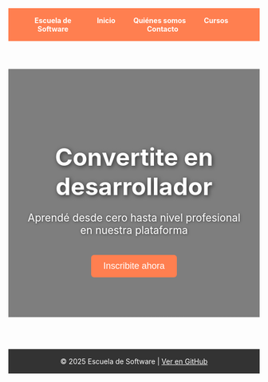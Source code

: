 <!DOCTYPE html>
<html lang="es">
<head>
  <meta charset="UTF-8" />
  <meta name="viewport" content="width=device-width, initial-scale=1.0"/>
  <title>Escuela de Software</title>
  <style>
    :root {
      --color-primario: #ff7f50;
      --color-secundario: #fff5eb;
      --color-texto: #2c2c2c;
      --color-hover: #ffa07a;
    }

    body {
      margin: 0;
      font-family: 'Segoe UI', sans-serif;
      background-color: var(--color-secundario);
      color: var(--color-texto);
    }

    header {
      background-color: var(--color-primario);
      color: white;
      padding: 1rem 2rem;
      display: flex;
      justify-content: space-between;
      align-items: center;
      position: sticky;
      top: 0;
      z-index: 1000;
    }

    nav a {
      color: white;
      text-decoration: none;
      margin: 0 1rem;
      font-weight: bold;
      cursor: pointer;
    }

    nav a:hover {
      text-decoration: underline;
    }

    .hero {
      background-image: linear-gradient(rgba(0,0,0,0.5), rgba(0,0,0,0.5)), url('https://images.unsplash.com/photo-1555066931-4365d14bab8c?ixlib=rb-1.2.1&auto=format&fit=crop&w=1350&q=80');
      background-size: cover;
      background-position: center;
      color: white;
      text-align: center;
      padding: 5rem 2rem;
    }

    .hero h1 {
      font-size: 3rem;
      margin-bottom: 1rem;
      text-shadow: 2px 2px 8px rgba(0,0,0,0.6);
    }

    .hero p {
      font-size: 1.3rem;
      text-shadow: 1px 1px 5px rgba(0,0,0,0.5);
    }

    .container {
      max-width: 1000px;
      margin: auto;
      padding: 2rem;
    }

    section {
      display: none;
      margin: 4rem 0;
    }

    section.active {
      display: block;
      animation: fadeIn 0.5s ease;
    }

    @keyframes fadeIn {
      from { opacity: 0; transform: translateY(10px); }
      to { opacity: 1; transform: translateY(0); }
    }

    h2 {
      font-size: 2rem;
      margin-bottom: 1rem;
    }

    .btn-inscribirse {
      background-color: var(--color-primario);
      color: white;
      padding: 12px 24px;
      font-size: 18px;
      border: none;
      border-radius: 6px;
      cursor: pointer;
      margin-top: 1rem;
    }

    .btn-inscribirse:hover {
      background-color: var(--color-hover);
    }

    footer {
      background-color: #333;
      color: white;
      text-align: center;
      padding: 1rem;
    }

    /* Modal */
    .modal {
      display: none;
      position: fixed;
      z-index: 1001;
      left: 0; top: 0;
      width: 100%; height: 100%;
      background-color: rgba(0,0,0,0.6);
      justify-content: center;
      align-items: center;
    }

    .modal-content {
      background: white;
      padding: 2rem;
      border-radius: 10px;
      width: 90%;
      max-width: 500px;
    }

    .modal-content input, .modal-content button {
      width: 100%;
      margin: 0.5rem 0;
      padding: 0.7rem;
    }

    .close {
      float: right;
      font-size: 24px;
      cursor: pointer;
    }
  </style>
</head>
<body>

<header>
  <div><strong>Escuela de Software</strong></div>
  <nav>
    <a onclick="mostrarSeccion('inicio')">Inicio</a>
    <a onclick="mostrarSeccion('quienes')">Quiénes somos</a>
    <a onclick="mostrarSeccion('cursos')">Cursos</a>
    <a onclick="mostrarSeccion('contacto')">Contacto</a>
  </nav>
</header>

<div class="hero" id="inicio">
  <h1>Convertite en desarrollador</h1>
  <p>Aprendé desde cero hasta nivel profesional en nuestra plataforma</p>
  <button class="btn-inscribirse" onclick="abrirModal()">Inscribite ahora</button>
</div>

<div class="container">
  <section id="quienes">
    <h2>Quiénes somos</h2>
    <p>Somos un equipo apasionado por la educación tecnológica, comprometido a transformar vidas a través de la programación.</p>
  </section>

  <section id="cursos">
    <h2>¿Qué vas a aprender?</h2>
    <ul>
      <li>HTML, CSS y JavaScript</li>
      <li>Backend con Node.js y bases de datos</li>
      <li>Frameworks modernos como React</li>
      <li>Buenas prácticas, Git y despliegue</li>
    </ul>
  </section>

  <section id="contacto">
    <h2>Contacto</h2>
    <p>Email: contacto@escuelasoftware.com</p>
    <p>Teléfono: +595 984 894 449</p>
  </section>
</div>

<footer>
  © 2025 Escuela de Software | <a href="https://github.com/tu-usuario/tu-repositorio" style="color: white;">Ver en GitHub</a>
</footer>

<!-- Modal -->
<div class="modal" id="modalInscripcion">
  <div class="modal-content">
    <span class="close" onclick="cerrarModal()">&times;</span>
    <h2>Formulario de Inscripción</h2>
    <input type="text" placeholder="Nombre completo" />
    <input type="email" placeholder="Correo electrónico" />
    <button onclick="enviarInscripcion()">Enviar</button>
  </div>
</div>

<script>
  // Mostrar solo la sección seleccionada
  function mostrarSeccion(id) {
    const secciones = document.querySelectorAll("section, .hero");
    secciones.forEach(s => s.classList.remove("active"));
    document.getElementById(id).classList.add("active");
    window.scrollTo({ top: 0, behavior: 'smooth' });
  }

  function abrirModal() {
    document.getElementById("modalInscripcion").style.display = "flex";
  }

  function cerrarModal() {
    document.getElementById("modalInscripcion").style.display = "none";
  }

  function enviarInscripcion() {
    alert("¡Gracias por inscribirte! Te contactaremos pronto.");
    cerrarModal();
  }

  // Mostrar inicio al cargar
  document.addEventListener("DOMContentLoaded", () => {
    mostrarSeccion("inicio");
  });
</script>

</body>
</html>
